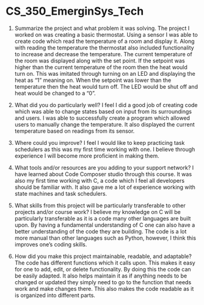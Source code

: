 # CS_350_EmerginSys_Tech
1.	Summarize the project and what problem it was solving.
The project I worked on was creating a basic thermostat. Using a sensor I was able to create code which read the temperature of a room and display it. Along with reading the temperature the thermostat also included functionality to increase and decrease the temperature. The current temperature of the room was displayed along with the set point. If the setpoint was higher than the current temperature of the room then the heat would turn on. This was imitated through turning on an LED and displaying the heat as “1” meaning on. When the setpoint was lower than the temperature then the heat would turn off. The LED would be shut off and heat would be changed to a “0”. 

2.	What did you do particularly well?
I feel I did a good job of creating code which was able to change states based on input from its surroundings and users. I was able to successfully create a program which allowed users to manually change the temperature. It also displayed the current temperature based on readings from its sensor. 

3.	Where could you improve?
I feel I would like to keep practicing task schedulers as this was my first time working with one. I believe through experience I will become more proficient in making them. 

4.	What tools and/or resources are you adding to your support network?
I have learned about Code Composer studio through this course. It was also my first time working with C, a code which I feel all developers should be familiar with. It also gave me a lot of experience working with state machines and task schedulers. 

5.	What skills from this project will be particularly transferable to other projects and/or course work?
I believe my knowledge on C will be particularly transferable as it is a code many other languages are built upon. By having a fundamental understanding of C one can also have a better understanding of the code they are building. The code is a lot more manual than other languages such as Python, however, I think this improves one’s coding skills. 

6.	How did you make this project maintainable, readable, and adaptable?
The code has different functions which it calls upon. This makes it easy for one to add, edit, or delete functionality. By doing this the code can be easily adapted. It also helps maintain it as if anything needs to be changed or updated they simply need to go to the function that needs work and make changes there. This also makes the code readable as it is organized into different parts. 
